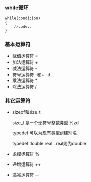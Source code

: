 ### while循环

```
while(condition)
{
    //code..
}
```

### 基本运算符

* 赋值运算符 =
* 加法运算符 +
* 减法运算符 -   
* 符号运算符 -和+   -d
* 乘法运算符 *
* 除法运算符 /

### 其它运算符

* sizeof和size_t

  size_t 是一个无符号整数类型 %zd

  typedef 可以为现有类型创建别名

  typedef double real . real则为double

* 求模运算符 %

* 递增运算符 ++

* 递减运算符 --

